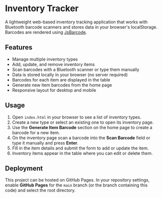 # Inventory Tracker

A lightweight web-based inventory tracking application that works with Bluetooth barcode scanners and stores data in your browser's localStorage. Barcodes are rendered using [JsBarcode](https://github.com/lindell/JsBarcode).

## Features
- Manage multiple inventory types
- Add, update, and remove inventory items
- Scan barcodes with a Bluetooth scanner or type them manually
- Data is stored locally in your browser (no server required)
- Barcodes for each item are displayed in the table
- Generate new item barcodes from the home page
- Responsive layout for desktop and mobile

## Usage
1. Open `index.html` in your browser to see a list of inventory types.
2. Create a new type or select an existing one to open its inventory page.
3. Use the **Generate Item Barcode** section on the home page to create a barcode for a new item.
4. On the inventory page scan a barcode into the **Scan Barcode** field or type it manually and press **Enter**.
5. Fill in the item details and submit the form to add or update the item.
6. Inventory items appear in the table where you can edit or delete them.

## Deployment
This project can be hosted on GitHub Pages. In your repository settings, enable **GitHub Pages** for the `main` branch (or the branch containing this code) and select the root directory.
